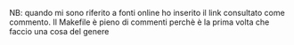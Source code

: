 NB: quando mi sono riferito a fonti online ho inserito il link consultato come commento. Il Makefile è pieno di commenti perchè è la prima volta che faccio una cosa del genere 
